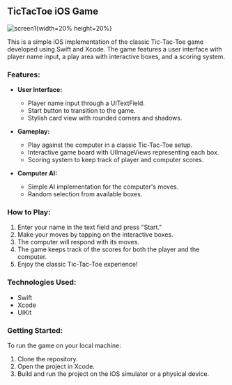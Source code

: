 ## TicTacToe iOS Game

![screen1](https://github.com/raresmarina/TicTacToe/assets/72380710/0df122ac-bbcd-4966-882b-532a686033c6){width=20% height=20%}


This is a simple iOS implementation of the classic Tic-Tac-Toe game developed using Swift and Xcode. The game features a user interface with player name input, a play area with interactive boxes, and a scoring system.

### Features:

- **User Interface:**
  - Player name input through a UITextField.
  - Start button to transition to the game.
  - Stylish card view with rounded corners and shadows.

- **Gameplay:**
  - Play against the computer in a classic Tic-Tac-Toe setup.
  - Interactive game board with UIImageViews representing each box.
  - Scoring system to keep track of player and computer scores.

- **Computer AI:**
  - Simple AI implementation for the computer's moves.
  - Random selection from available boxes.

### How to Play:

1. Enter your name in the text field and press "Start."
2. Make your moves by tapping on the interactive boxes.
3. The computer will respond with its moves.
4. The game keeps track of the scores for both the player and the computer.
5. Enjoy the classic Tic-Tac-Toe experience!

### Technologies Used:

- Swift
- Xcode
- UIKit

### Getting Started:

To run the game on your local machine:

1. Clone the repository.
2. Open the project in Xcode.
3. Build and run the project on the iOS simulator or a physical device.
